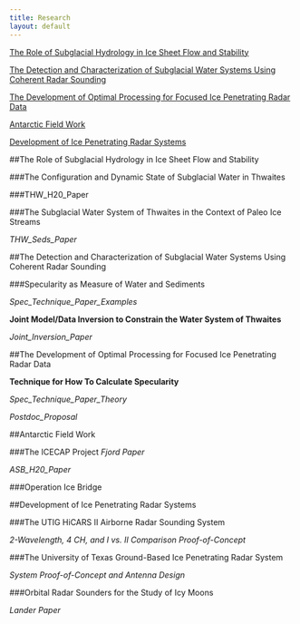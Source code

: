 ```yaml
---
title: Research
layout: default
---
```

 

[The Role of Subglacial Hydrology in Ice Sheet Flow and Stability](#water_stability)

[The Detection and Characterization of Subglacial Water Systems Using Coherent Radar Sounding](#water_detection)

[The Development of Optimal Processing for Focused Ice Penetrating Radar Data](#optimal_processing)

[Antarctic Field Work](#field_work)

[Development of Ice Penetrating Radar Systems](#radar_systems)


##The Role of Subglacial Hydrology in Ice Sheet Flow and Stability <a name="water_stability"></a>

###The Configuration and Dynamic State of Subglacial Water in Thwaites

###THW_H20_Paper

###The Subglacial Water System of Thwaites in the Context of Paleo Ice Streams

*THW_Seds_Paper*

##The Detection and Characterization of Subglacial Water Systems Using Coherent Radar Sounding <a name="water_detection"></a>

###Specularity as Measure of Water and Sediments

*Spec_Technique_Paper_Examples*

**Joint Model/Data Inversion to Constrain  the Water System of Thwaites**

*Joint_Inversion_Paper*

##The Development of Optimal Processing for Focused Ice Penetrating Radar Data<a name="optimal_processing"></a>

**Technique for How To Calculate Specularity**

*Spec_Technique_Paper_Theory*

*Postdoc_Proposal*

##Antarctic Field Work <a name="field_work"></a>

###The ICECAP Project
*Fjord Paper*

*ASB_H20_Paper*

###Operation Ice Bridge

##Development of Ice Penetrating Radar Systems <a name="radar_systems"></a>

###The UTIG HiCARS II Airborne Radar Sounding System



*2-Wavelength, 4 CH, and I vs. II Comparison Proof-of-Concept*

###The University of Texas Ground-Based Ice Penetrating Radar System

*System Proof-of-Concept and Antenna Design*

###Orbital Radar Sounders for the Study of Icy Moons

*Lander Paper*
